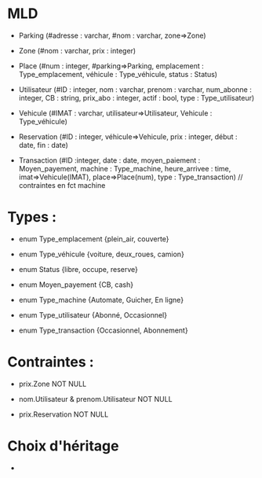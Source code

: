 # __MLD__ <br/>
* Parking (#adresse : varchar, #nom : varchar, zone=>Zone)

* Zone (#nom : varchar, prix : integer)

* Place (#num : integer, #parking=>Parking, emplacement : Type_emplacement, véhicule : Type_véhicule, status : Status)

* Utilisateur (#ID : integer, nom : varchar, prenom : varchar, num_abonne : integer, CB : string, prix_abo : integer, actif : bool, type : Type_utilisateur)

* Vehicule (#IMAT : varchar, utilisateur=>Utilisateur, Vehicule : Type_véhicule)

* Reservation (#ID : integer, véhicule=>Vehicule, prix : integer, début : date, fin : date)

* Transaction (#ID :integer, date : date, moyen_paiement : Moyen_payement, machine : Type_machine, heure_arrivee : time, imat=>Vehicule(IMAT), place=>Place(num), type : Type_transaction)       // contraintes en fct machine



# Types :
* enum Type_emplacement {plein_air, couverte}

* enum Type_véhicule {voiture, deux_roues, camion}

* enum Status {libre, occupe, reserve}

* enum Moyen_payement {CB, cash}

* enum Type_machine {Automate, Guicher, En ligne}

* enum Type_utilisateur {Abonné, Occasionnel}

* enum Type_transaction {Occasionnel, Abonnement}


# Contraintes : 
* prix.Zone NOT NULL

* nom.Utilisateur & prenom.Utilisateur NOT NULL

* prix.Reservation NOT NULL


# Choix d'héritage
* 
